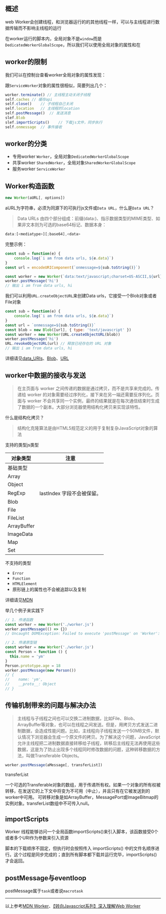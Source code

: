 ## 概述
web Worker会创建线程，和浏览器运行的的其他线程一样，可以与主线程进行数据传输而不影响主线程的运行

在worker运行的脚本内，全局对象不是`window`而是`DedicatedWorkerGlobalScope`，所以我们可以使用全局对象的属性和在

## worker的限制

我们可以在控制台查看worker全局对象的属性发现：

跟`ServiceWorker`对象的属性很相似，简要列出几个：

```js
worker.terminate() // 主线程主动关闭子线程
self.caches // 缓存api
self.close()    // 子线程自己关闭
self.location   // 主线程的location
self.postMessage()  // 发送消息
slef.Blob
slef.importScripts()    // 下载js文件，同步执行
self.onmessage  // 事件接收
```

## worker的分类

- 专用worker `Worker`，全局对象`DedicatedWorkerGlobalScope`
- 共享worker `SharedWorker`，全局对象`SharedWorkerGlobalScope`
- 服务worker `ServiceWorker`

## Worker构造函数

```js
new Worker(aURL[, options])
```

aURL为字符串，必须为同源下的可执行js文件或`Data URL`，什么是`Data URL`？

> Data URLs 由四个部分组成：前缀(data:)、指示数据类型的MIME类型、如果非文本则为可选的base64标记、数据本身：

```js
data:[<mediatype>][;base64],<data>
```

完整示例：

```js
const sub = function(e) {
    console.log(`i am from data urls, ${e.data}`)
}
const url = encodeURIComponent(`onmessage=${sub.toString()}`)

const worker = new Worker(`data:text/javascript;charset=US-ASCII,${url}`)
worker.postMessage('hi')
// 输出 i am from data urls, hi
```

我们可以利用`URL.createObjectURL`来创建Data urls，它接受一个Blob对象或者File对象

```js
const sub = function(e) {
    console.log(`i am from data urls, ${e.data}`)
}
const url = `onmessage=${sub.toString()}`
const blob = new Blob([url], { type: 'text/javascript' })
const worker = new Worker(URL.createObjectURL(blob))
worker.postMessage('hi')
URL.revokeObjectURL(url) // 释放已经存在的 URL 对象
// 输出 i am from data urls, hi
```

详细请见[data_URIs](https://developer.mozilla.org/zh-CN/docs/Web/HTTP/data_URIs)、[Blob](https://developer.mozilla.org/zh-CN/docs/Web/API/Blob)、[URL](https://developer.mozilla.org/zh-CN/docs/Web/API/URL)

## worker中数据的接收与发送

> 在主页面与 worker 之间传递的数据是通过拷贝，而不是共享来完成的。传递给 worker 的对象需要经过序列化，接下来在另一端还需要反序列化。页面与 worker 不会共享同一个实例，最终的结果就是在每次通信结束时生成了数据的一个副本。大部分浏览器使用结构化拷贝来实现该特性。

什么是结构化拷贝？

> 结构化克隆算法是由HTML5规范定义的用于复制复杂JavaScript对象的算法

支持的类型js类型

对象类型|注意
----|-----
基础类型|
Array|
Object|
RegExp|lastIndex 字段不会被保留。
Blob|
File|
FileList|
ArrayBuffer|
ImageData|
Map|
Set|

不支持的类型

- `Error`
- `Function`
- `HTMLElement`
- 原形链上的属性也不会被追踪以及复制

详细请见[MDN](https://developer.mozilla.org/zh-CN/docs/Web/Guide/API/DOM/The_structured_clone_algorithm)

举几个例子来实践下

```js
// 1. 传递函数
const worker = new Worker('./worker.js')
worker.postMessage(() => {})
// Uncaught DOMException: Failed to execute 'postMessage' on 'Worker': ()=>{} could not be cloned.

// 2. 传递原型链
const worker = new Worker('./worker.js')
const Person = function () {
  this.name = 'ym'
}
Person.prototype.age = 18
worker.postMessage(new Person())
// {
//    name: 'ym',
//    __proto__: Object
// }
```

## 传输机制带来的问题与解决办法

>主线程与子线程之间也可以交换二进制数据，比如File、Blob、ArrayBuffer等对象，也可以在线程之间发送。但是，用拷贝方式发送二进制数据，会造成性能问题。比如，主线程向子线程发送一个50MB文件，默认情况下浏览器会生成一个原文件的拷贝。为了解决这个问题，JavaScript允许主线程把二进制数据直接转移给子线程，转移后主线程无法再使用这些数据，这是为了防止出现多个线程同时修改数据的问题，这种转移数据的方法，叫做Transferable Objects。

```js
worker.postMessage(aMessage[, transferList])
```

transferList

一个可选的Transferable对象的数组，用于传递所有权。如果一个对象的所有权被转移，在发送它的上下文中将变为不可用（中止），并且只有在它被发送到的worker中可用。
可转移对象是如ArrayBuffer，MessagePort或ImageBitmap的实例对象。transferList数组中不可传入null。

## importScripts

Worker 线程能够访问一个全局函数importScripts()来引入脚本，该函数接受0个或者多个URI作为参数来引入资源

脚本的下载顺序不固定，但执行时会按照传入 importScripts() 中的文件名顺序进行。这个过程是同步完成的；直到所有脚本都下载并运行完毕，importScripts() 才会返回。

## postMessage与eventloop

postMessage属于`task`或者说`macrotask`

----

以上参考[MDN Worker](https://developer.mozilla.org/zh-CN/docs/Web/API/Worker)、[【转向Javascript系列】深入理解Web Worker](http://www.alloyteam.com/2015/11/deep-in-web-worker/)
